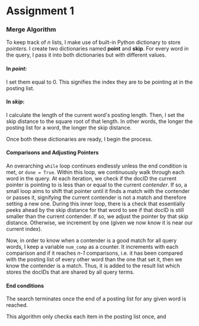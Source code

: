 # Assignment 1


### Merge Algorithm

To keep track of _n_ lists, I make use of built-in Python dictionary to store _pointers_.
I create two dictionaries named **point** and **skip**.
For every word in the query, I pass it into both dictionaries but with different values.

#### In **_point_**:
I set them equal to 0. This signifies the index they are to be pointing at in the posting list.

#### In **_skip_**:
I calculate the length of the current word's posting length. Then, I set the skip distance to the square root of that length. In other words, the longer the posting list for a word, the longer the skip distance.

Once both these dictionaries are ready, I begin the process.

#### Comparisons and Adjusting Pointers
An overarching `while` loop continues endlessly unless the end condition is met, or `done = True`.
Within this loop, we continuously walk through each word in the query. At each iteration, we check if the docID the current pointer is pointing to is less than or equal to the current *contender*. If so, a small loop aims to shift that pointer until it finds a match with the contender or passes it, signifying the current contender is not a match and therefore setting a new one. During this inner loop, there is a check that essentially peeks ahead by the skip distance for that word to see if that docID is still smaller than the current contender. If so, we adjust the pointer by that skip distance. Otherwise, we increment by one (given we now know it is near our current index).

Now, in order to know when a contender is a good match for all query words, I keep a variable `num_comp` as a counter. It increments with each comparison and if it reaches *n-1* comparisons, i.e. it has been compared with the posting list of every other word than the one that set it, then we know the contender is a match. Thus, it is added to the result list which stores the docIDs that are shared by all query terms.

#### End conditions
The search terminates once the end of a posting list for any given word is reached. 

This algorithm only checks each item in the posting list once, and
